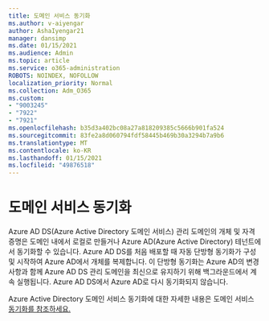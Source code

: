 ```yaml
---
title: 도메인 서비스 동기화
ms.author: v-aiyengar
author: AshaIyengar21
manager: dansimp
ms.date: 01/15/2021
ms.audience: Admin
ms.topic: article
ms.service: o365-administration
ROBOTS: NOINDEX, NOFOLLOW
localization_priority: Normal
ms.collection: Adm_O365
ms.custom:
- "9003245"
- "7922"
- "7921"
ms.openlocfilehash: b35d3a402bc08a27a818209385c5666b901fa524
ms.sourcegitcommit: 83fe2a8d060794fdf58445b469b30a3294b7a9b6
ms.translationtype: MT
ms.contentlocale: ko-KR
ms.lasthandoff: 01/15/2021
ms.locfileid: "49876518"
---
```

# <a name="domain-service-synchronization"></a>도메인 서비스 동기화

Azure AD DS(Azure Active Directory 도메인 서비스) 관리 도메인의 개체 및 자격 증명은 도메인 내에서 로컬로 만들거나 Azure AD(Azure Active Directory) 테넌트에서 동기화할 수 있습니다. Azure AD DS를 처음 배포할 때 자동 단방형 동기화가 구성 및 시작하여 Azure AD에서 개체를 복제합니다. 이 단방형 동기화는 Azure AD의 변경 사항과 함께 Azure AD DS 관리 도메인을 최신으로 유지하기 위해 백그라운드에서 계속 실행됩니다. Azure AD DS에서 Azure AD로 다시 동기화되지 않습니다.

Azure Active Directory 도메인 서비스 동기화에 대한 자세한 내용은 도메인 서비스 [동기화를 참조하세요.](https://docs.microsoft.com/azure/active-directory-domain-services/synchronization) 
